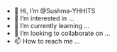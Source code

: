 - 👋 Hi, I’m @Sushma-YHHITS
- 👀 I’m interested in ...
- 🌱 I’m currently learning ...
- 💞️ I’m looking to collaborate on ...
- 📫 How to reach me ...

<!---
Sushma-YHHITS/Sushma-YHHITS is a ✨ special ✨ repository because its `README.md` (this file) appears on your GitHub profile.
You can click the Preview link to take a look at your changes.
--->
